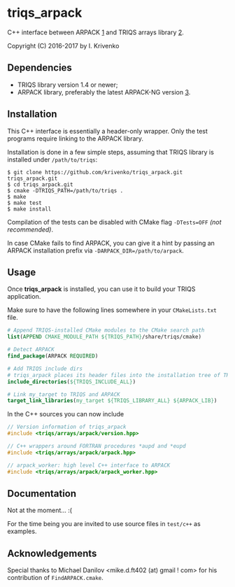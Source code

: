 triqs_arpack
============

C++ interface between ARPACK [1] and TRIQS arrays library [2].

Copyright (C) 2016-2017 by I. Krivenko

Dependencies
------------

* TRIQS library version 1.4 or newer;
* ARPACK library, preferably the latest ARPACK-NG version [3].

Installation
------------

This C++ interface is essentially a header-only wrapper.
Only the test programs require linking to the ARPACK library.

Installation is done in a few simple steps, assuming that TRIQS library is installed under `/path/to/triqs`:

```
$ git clone https://github.com/krivenko/triqs_arpack.git triqs_arpack.git
$ cd triqs_arpack.git
$ cmake -DTRIQS_PATH=/path/to/triqs .
$ make
$ make test
$ make install
```

Compilation of the tests can be disabled with CMake flag `-DTests=OFF` *(not recommended)*.

In case CMake fails to find ARPACK, you can give it a hint by passing an ARPACK installation prefix via `-DARPACK_DIR=/path/to/arpack`.

Usage
-----

Once **triqs_arpack** is installed, you can use it to build your TRIQS application.

Make sure to have the following lines somewhere in your `CMakeLists.txt` file.

```cmake
# Append TRIQS-installed CMake modules to the CMake search path
list(APPEND CMAKE_MODULE_PATH ${TRIQS_PATH}/share/triqs/cmake)

# Detect ARPACK
find_package(ARPACK REQUIRED)

# Add TRIQS include dirs
# triqs_arpack places its header files into the installation tree of TRIQS
include_directories(${TRIQS_INCLUDE_ALL})

# Link my_target to TRIQS and ARPACK
target_link_libraries(my_target ${TRIQS_LIBRARY_ALL} ${ARPACK_LIB})
```

In the C++ sources you can now include

```c++
// Version information of triqs_arpack
#include <triqs/arrays/arpack/version.hpp>

// C++ wrappers around FORTRAN procedures *aupd and *eupd
#include <triqs/arrays/arpack/arpack.hpp>

// arpack_worker: high level C++ interface to ARPACK
#include <triqs/arrays/arpack/arpack_worker.hpp>
```

Documentation
-------------

Not at the moment... :(

For the time being you are invited to use source files in `test/c++` as examples.

Acknowledgements
----------------

Special thanks to Michael Danilov <mike.d.ft402 (at) gmail ! com> for his contribution of `FindARPACK.cmake`.

[1]: http://www.caam.rice.edu/software/ARPACK/
[2]: https://triqs.ipht.cnrs.fr/1.x/index.html
[3]: https://github.com/opencollab/arpack-ng
